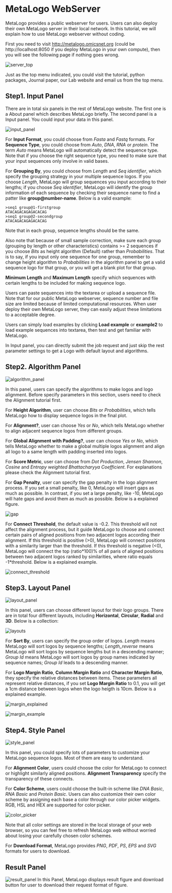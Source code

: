 # MetaLogo WebServer

MetaLogo provides a public webserver for users. Users can also deploy their own MetaLogo server in their local network. In this tutorial, we will explain how to use MetaLogo webserver without coding.

First you need to visit http://metalogo.omicsnet.org (could be http://localhost:8050 if you deploy MetaLogo in your own compute), then you will see the following page if nothing goes wrong.

![server_top](../pngs/server_top.PNG)

Just as the top menu indicated, you could visit the tutorial, python packages, Journal paper, our Lab website and email us from the top menu.

## Step1. Input Panel

There are in total six panels in the rest of MetaLogo website. The first one is a About panel which describes MetaLogo briefly. The second panel is a Input panel. You could input your data in this panel.

![input_panel](../pngs/input_panel.PNG)

For **Input Format**, you could choose from *Fasta* and *Fastq* formats. For **Sequence Type**, you could choose from *Auto*, *DNA*, *RNA* or *protein*. The term *Auto* means MetaLogo will automatically detect the sequence type. Note that if you choose the right sequence type, you need to make sure that your input sequences only involve in valid bases.  

For **Grouping By**, you could choose from *Length* and *Seq identifier*, which specify the grouping strategy in your multiple sequence logos. If you choose *Length*, MetaLogo will group sequences you input according to their lengths; if you choose *Seq identifier*, MetaLogo will identify the group information of each sequence by checking their sequence name to find a patter like **group@number-name**. Below is a valid example:

    >seq1 group@1-firstgroup
    ATACAGACAGAGACACAG
    >seq1 group@2-secondgroup
    ATACAGACAGAGACACAG

Note that in each group, sequence lengths should be the same.

Also note that because of small sample correction, make sure each group (grouping by length or other characteristics) contains >= 2 sequences if you choose *Bits* as height algorithm (Default) rather than *Probabilities*. That is to say, if you input only one sequence for one group, remember to change height algorithm to *Probabilities* in the algorithm panel to get a valid sequence logo for that group, or you will get a blank plot for that group.

**Minimum Length** and **Maximum Length** specify which sequences with certain lengths to be included for making sequence logo.

Users can paste sequences into the textarea or upload a sequence file. Note that for our public MetaLogo webserver, sequence number and file size are limited because of limited computational resources. When user deploy their own MetaLogo server, they can easily adjust these limitations to a acceptable degree.

Users can simply load examples by clicking **Load example** or **example2** to load example sequences into textarea, then test and get familiar with MetaLogo.

In Input panel, you can directly submit the job request and just skip the rest parameter settings to get a Logo with default layout and algorithms.

## Step2. Algorithm Panel

![algorithm_panel](../pngs/algorithm_panel.PNG)

In this panel, users can specify the algorithms to make logos and logo alignment. Before specify parameters in this section, users need to check the Alignment tutorial first.

For **Height Algorithm**, user can choose *Bits* or *Probabilities*, which tells MetaLogo how to display sequence logos in the final plot. 

For **Alignment?**, user can choose *Yes* or *No*, which tells MetaLogo whether to align adjacent sequence logos from different groups.

For **Global Alignment with Padding?**, user can choose *Yes* or *No*, which tells MetaLogo whether to make a global multiple logos alignment and align all logo to a same length with padding inserted into logos.

For **Score Metric**, user can choose from *Dot Production*, *Jensen Shannon*, *Cosine* and *Entropy weighted Bhattacharyya Coefficient*. For explanations please check the Alignment tutorial first. 

For **Gap Penalty**, user can specify the gap penalty in the logo alignment process. If you set a small penalty, like 0, MetaLogo will insert gaps as much as possible. In contrast, if you set a large penalty, like -10, MetaLogo will hate gaps and avoid them as much as possible. Below is a explained figure.

![gap](../pngs/gap.PNG)

For **Connect Threshold**, the default value is -0.2. This threshold will not affect the alignment process, but it guide MetaLogo to choose and connect certain pairs of aligned positions from two adjacent logos according their alignment. If this threshold is positive (>0), MetaLogo will connect positions with a similarity larger than the threshold. If this threshold is negative (<0), MetaLogo will connect the top (ratio\*100)% of all paris of aligned positions between two adjacent logos ranked by similarities, where ratio equals -1\*threshold. Below is a explained example.

![connect_threshold](../pngs/connect_threshold.PNG)

## Step3. Layout Panel

![layout_panel](../pngs/layout_panel.PNG)

In this panel, users can choose different layout for their logo groups. There are in total four different layouts, including **Horizontal**, **Circular**, **Radial** and **3D**. Below is a collection:

![layouts](../pngs/introduction.PNG)

For **Sort By**, users can specify the group order of logos. *Length* means MetaLogo will sort logos by sequence lengths; *Length_reverse* means MetaLogo will sort logos by sequence lengths but in a descending manner; *Group Id* means MetaLogo will sort logos by group names indicated by sequence names; *Group Id* leads to a descending manner.

For **Logo Margin Ratio**, **Column Margin Ratio** and **Character Margin Ratio**, they specify the relative distances between items. These parameters all represent relative distances, if you set **Logo Margin Ratio** to 0.1, you will get a 1cm distance between logos when the logo heigth is 10cm. Below is a explained example.

![margin_explained](../pngs/margins.PNG)

![margin_example](../pngs/margin_example.PNG)

## Step4. Style Panel

![style_panel](../pngs/style_panel.PNG)

In this panel, you could specify lots of parameters to customize your MetaLogo sequence logos. Most of them are easy to understand. 

For **Alignment Color**, users could choose the color for MetaLogo to connect or highlight similarly aligned positions. **Alignment Transparency** specify the transparency of these connects.

For **Color Scheme**, users could choose the built-in scheme like *DNA Basic*, *RNA Basic* and *Protein Basic*. Users can also customize their own color scheme by assigning each base a color through our color picker widgets. RGB, HSL and HEX are supported for color picker.

![color_picker](../pngs/color.PNG)

Note that all color settings are stored in the local storage of your web browser, so you can feel free to refresh MetaLogo web without worried about losing your carefully chosen color schemes.

For **Download Format**, MetaLogo provides *PNG*, *PDF*, *PS*, *EPS* and *SVG* formats for users to download. 

## Result Panel

![result_panel](../pngs/result_panel.PNG)
In this Panel, MetaLogo displays result figure and download button for user to download their request format of figure.